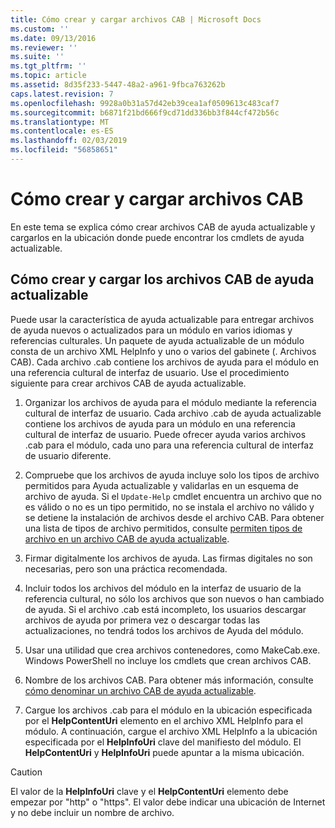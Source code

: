 ```yaml
---
title: Cómo crear y cargar archivos CAB | Microsoft Docs
ms.custom: ''
ms.date: 09/13/2016
ms.reviewer: ''
ms.suite: ''
ms.tgt_pltfrm: ''
ms.topic: article
ms.assetid: 8d35f233-5447-48a2-a961-9fbca763262b
caps.latest.revision: 7
ms.openlocfilehash: 9928a0b31a57d42eb39cea1af0509613c483caf7
ms.sourcegitcommit: b6871f21bd666f9cd71dd336bb3f844cf472b56c
ms.translationtype: MT
ms.contentlocale: es-ES
ms.lasthandoff: 02/03/2019
ms.locfileid: "56858651"
---
```

# <a name="how-to-create-and-upload-cab-files"></a>Cómo crear y cargar archivos CAB

En este tema se explica cómo crear archivos CAB de ayuda actualizable y cargarlos en la ubicación donde puede encontrar los cmdlets de ayuda actualizable.

## <a name="how-to-create-and-upload-updatable-help-cab-files"></a>Cómo crear y cargar los archivos CAB de ayuda actualizable

Puede usar la característica de ayuda actualizable para entregar archivos de ayuda nuevos o actualizados para un módulo en varios idiomas y referencias culturales. Un paquete de ayuda actualizable de un módulo consta de un archivo XML HelpInfo y uno o varios del gabinete (. Archivos CAB). Cada archivo .cab contiene los archivos de ayuda para el módulo en una referencia cultural de interfaz de usuario. Use el procedimiento siguiente para crear archivos CAB de ayuda actualizable.

1. Organizar los archivos de ayuda para el módulo mediante la referencia cultural de interfaz de usuario. Cada archivo .cab de ayuda actualizable contiene los archivos de ayuda para un módulo en una referencia cultural de interfaz de usuario. Puede ofrecer ayuda varios archivos .cab para el módulo, cada uno para una referencia cultural de interfaz de usuario diferente.

2. Compruebe que los archivos de ayuda incluye solo los tipos de archivo permitidos para Ayuda actualizable y validarlas en un esquema de archivo de ayuda. Si el `Update-Help` cmdlet encuentra un archivo que no es válido o no es un tipo permitido, no se instala el archivo no válido y se detiene la instalación de archivos desde el archivo CAB. Para obtener una lista de tipos de archivo permitidos, consulte [permiten tipos de archivo en un archivo CAB de ayuda actualizable](./file-types-permitted-in-an-updatable-help-cab-file.md).

3. Firmar digitalmente los archivos de ayuda. Las firmas digitales no son necesarias, pero son una práctica recomendada.

4. Incluir todos los archivos del módulo en la interfaz de usuario de la referencia cultural, no sólo los archivos que son nuevos o han cambiado de ayuda. Si el archivo .cab está incompleto, los usuarios descargar archivos de ayuda por primera vez o descargar todas las actualizaciones, no tendrá todos los archivos de Ayuda del módulo.

5. Usar una utilidad que crea archivos contenedores, como MakeCab.exe. Windows PowerShell no incluye los cmdlets que crean archivos CAB.

6. Nombre de los archivos CAB. Para obtener más información, consulte [cómo denominar un archivo CAB de ayuda actualizable](./how-to-name-an-updatable-help-cab-file.md).

7. Cargue los archivos .cab para el módulo en la ubicación especificada por el **HelpContentUri** elemento en el archivo XML HelpInfo para el módulo. A continuación, cargue el archivo XML HelpInfo a la ubicación especificada por el **HelpInfoUri** clave del manifiesto del módulo. El **HelpContentUri** y **HelpInfoUri** puede apuntar a la misma ubicación.

> [!CAUTION]
> El valor de la **HelpInfoUri** clave y el **HelpContentUri** elemento debe empezar por "http" o "https". El valor debe indicar una ubicación de Internet y no debe incluir un nombre de archivo.